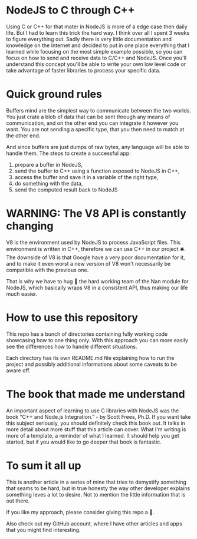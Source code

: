 # NodeJS to C through C++

Using C or C++ for that mater in NodeJS is more of a edge case then daily life. But I had to learn this trick the hard way. I think over all I spent 3 weeks to figure everything out. Sadly there is very little documentation and knowledge on the Internet and decided to put in one place everything that I learned while focusing on the most simple example possible, so you can focus on how to send and receive data to C/C++ and NodeJS. Once you'll understand this concept you'll be able to write your own low level code or take advantage of faster libraries to process your specific data.

# Quick ground rules

Buffers mind are the simplest way to communicate between the two worlds. You just crate a blob of data that can be sent through any means of communication, and on the other end you can integrate it however you want. You are not sending a specific type, that you then need to match at the other end.

And since buffers are just dumps of raw bytes, any language will be able to handle them. The steps to create a successful app:

1. prepare a buffer in NodeJS,
1. send the buffer to C++ using a function exposed to NodeJS in C++,
1. access the buffer and save it in a variable of the right type,
1. do something with the data,
1. send the computed result back to NodeJS

# WARNING: The V8 API is constantly changing

V8 is the environment used by NodeJS to process JavaScript files. This environment is written in C++, therefore we can use C++ in our project 🛎. The downside of V8 is that Google have a very poor documentation for it, and to make it even worst a new version of V8 won't necessarily be compatible with the previous one.

That is why we have to hug 🤗 the hard working team of the Nan module for NodeJS, which basically wraps V8 in a consistent API, thus making our life much easier.

# How to use this repository

This repo has a bunch of directories containing fully working code showcasing how to one thing only. With this approach you can more easily see the differences how to handle different situations.

Each directory has its own README.md file explaining how to run the project and possibly additional informations about some caveats to be aware off.

# The book that made me understand

An important aspect of learning to use C libraries with NodeJS was the book “C++ and Node.js Integration.” - by Scott Frees, Ph.D. If you want take this subject seriously, you should definitely check this book out. It talks in more detail about more stuff that this article can cover. What I'm writing is more of a template, a reminder of what I learned. It should help you get started, but if you would like to go deeper that book is fantastic.

# To sum it all up

This is another article in a series of mine that tries to demystify something that seams to be hard, but in true honesty the way other developer explains something leves a lot to desire. Not to mention the little information that is out there.

If you like my approach, please consider giving this repo a 🌟.

Also check out my GitHub account, where I have other articles and apps that you might find interesting.